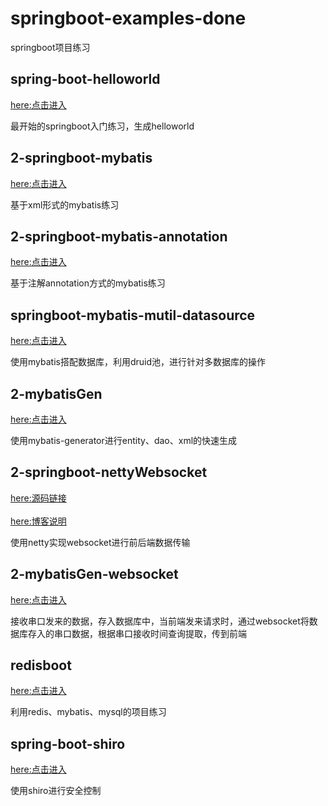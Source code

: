 # springboot-examples-done
springboot项目练习

## spring-boot-helloworld
[here:点击进入](https://github.com/liuxianzhishou/springboot-examples-done/tree/main/spring-boot-helloWorld)<br/>


最开始的springboot入门练习，生成helloworld

## 2-springboot-mybatis
[here:点击进入](https://github.com/liuxianzhishou/springboot-examples-done/tree/main/2-springboot-mybatis)<br/>


基于xml形式的mybatis练习

## 2-springboot-mybatis-annotation
[here:点击进入](https://github.com/liuxianzhishou/springboot-examples-done/tree/main/2-springboot-mybatis-annotation)<br/>


基于注解annotation方式的mybatis练习

## springboot-mybatis-mutil-datasource
[here:点击进入](https://github.com/liuxianzhishou/springboot-examples-done/tree/main/springboot-mybatis-mutil-datasource)<br/>


使用mybatis搭配数据库，利用druid池，进行针对多数据库的操作

## 2-mybatisGen
[here:点击进入](https://github.com/liuxianzhishou/springboot-examples-done/tree/main/2-mybatisGen)<br/>


使用mybatis-generator进行entity、dao、xml的快速生成

## 2-springboot-nettyWebsocket
[here:源码链接](https://github.com/liuxianzhishou/springboot-examples-done/tree/main/2-springboot-nettyWebsocket)<br/>
<br/>
[here:博客说明](https://www.cnblogs.com/liuxianzhishou/p/15049867.html)

使用netty实现websocket进行前后端数据传输

## 2-mybatisGen-websocket
[here:点击进入](https://github.com/liuxianzhishou/springboot-examples-done/tree/main/2-mybatisGen-websocket)

接收串口发来的数据，存入数据库中，当前端发来请求时，通过websocket将数据库存入的串口数据，根据串口接收时间查询提取，传到前端

## redisboot
[here:点击进入](https://github.com/liuxianzhishou/springboot-examples-done/tree/main/redisboot)<br/>


利用redis、mybatis、mysql的项目练习

## spring-boot-shiro
[here:点击进入](https://github.com/liuxianzhishou/springboot-examples-done/tree/main/spring-boot-shiro)<br/>


使用shiro进行安全控制



